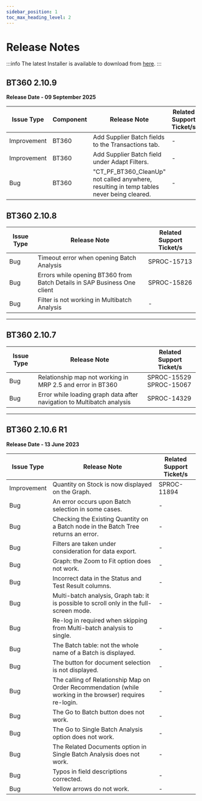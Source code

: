 ```yaml
---
sidebar_position: 1
toc_max_heading_level: 2
---
```


# Release Notes

:::info
The latest Installer is available to download from [here](../../plugins/bt360/download.md).
:::

## BT360 2.10.9

**Release Date - 09 September 2025**

| Issue Type | Component | Release Note | Related Support Ticket/s |
| --- | --- | --- | --- |
| Improvement | BT360 | Add Supplier Batch fields to the Transactions tab. | - |
| Improvement | BT360 | Add Supplier Batch field under Adapt Filters. | - |
| Bug | BT360 |"CT_PF_BT360_CleanUp" not called anywhere, resulting in temp tables never being cleared.| - |

## BT360 2.10.8

| Issue Type | Release Note | Related Support Ticket/s |
| --- | --- | --- |
| Bug | Timeout error when opening Batch Analysis | SPROC-15713 |
| Bug | Errors while opening BT360 from Batch Details in SAP Business One client | SPROC-15826 |
| Bug | Filter is not working in Multibatch Analysis | - |

---

## BT360 2.10.7

| Issue Type | Release Note | Related Support Ticket/s |
| --- | --- | --- |
| Bug | Relationship map not working in MRP 2.5 and error in BT360 | SPROC-15529 <br/>SPROC-15067 |
| Bug | Error while loading graph data after navigation to Multibatch analysis | SPROC-14329 |

---

## BT360 2.10.6 R1

**Release Date - 13 June 2023**

| Issue Type | Release Note | Related Support Ticket/s |
| --- | --- | --- |
| Improvement | Quantity on Stock is now displayed on the Graph. | SPROC-11894 |
| Bug | An error occurs upon Batch selection in some cases. | - |
| Bug | Checking the Existing Quantity on a Batch node in the Batch Tree returns an error. | - |
| Bug | Filters are taken under consideration for data export. | - |
| Bug | Graph: the Zoom to Fit option does not work. | - |
| Bug | Incorrect data in the Status and Test Result columns. | - |
| Bug | Multi-batch analysis, Graph tab: it is possible to scroll only in the full-screen mode. | - |
| Bug | Re-log in required when skipping from Multi-batch analysis to single. | - |
| Bug | The Batch table: not the whole name of a Batch is displayed. | - |
| Bug | The button for document selection is not displayed. | - |
| Bug | The calling of Relationship Map on Order Recommendation (while working in the browser) requires re-login. | - |
| Bug | The Go to Batch button does not work. | - |
| Bug | The Go to Single Batch Analysis option does not work. | - |
| Bug | The Related Documents option in Single Batch Analysis does not work. | - |
| Bug | Typos in field descriptions corrected. | - |
| Bug | Yellow arrows do not work. | - |
